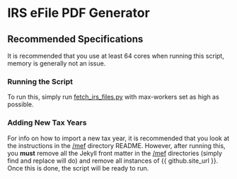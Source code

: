 # IRS eFile PDF Generator

## Recommended Specifications

It is recommended that you use at least 64 cores when running this script, memory is generally not an issue.

### Running the Script

To run this, simply run [fetch_irs_files.py](fetch_irs_files.py) with max-workers set as high as possible.

### Adding New Tax Years

For info on how to import a new tax year, it is recommended that you look at the instructions in the [/mef](/mef) directory README. However, after running this, you **must** remove all the Jekyll front matter in the [/mef](/mef) directories (simply find and replace will do) and remove all instances of {{ github.site_url }}. Once this is done, the script will be ready to run.

